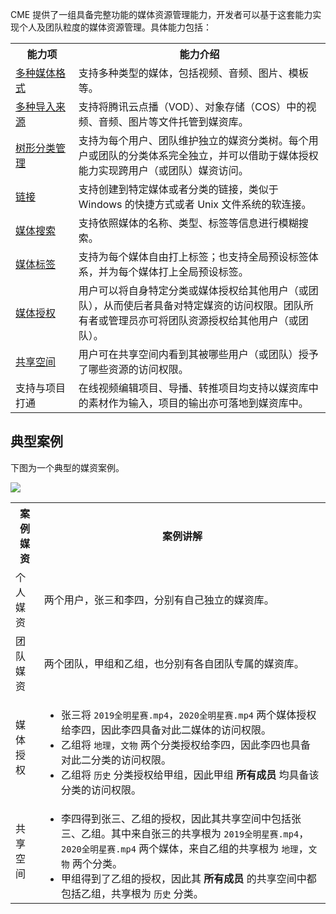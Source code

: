 CME 提供了一组具备完整功能的媒体资源管理能力，开发者可以基于这套能力实现个人及团队粒度的媒体资源管理。具体能力包括：
<table>
<tr>
<th style = "width:20%">能力项	</th>
<th>能力介绍</th>
</tr> 
<tr>
<td><a href = "https://cloud.tencent.com/document/product/1156/43789">多种媒体格式</a></td>
<td>支持多种类型的媒体，包括视频、音频、图片、模板等。</td>
</tr>
<tr>
<td><a href = "https://cloud.tencent.com/document/product/1156/43789#MediaImport">多种导入来源</a></td>
<td> 支持将腾讯云点播（VOD）、对象存储（COS）中的视频、音频、图片等文件托管到媒资库。</td>
</tr>
<td><a href = "https://cloud.tencent.com/document/product/1156/43791#ClassificationManagement">树形分类管理</a></td>
<td> 支持为每个用户、团队维护独立的媒资分类树。每个用户或团队的分类体系完全独立，并可以借助于媒体授权能力实现跨用户（或团队）媒资访问。</td>
</tr>
<tr>
<td><a href = "https://cloud.tencent.com/document/product/1156/43791#Link">链接</a></td>
<td>支持创建到特定媒体或者分类的链接，类似于 Windows 的快捷方式或者 Unix 文件系统的软连接。</td>
</tr>
<tr>
<td><a href = "https://cloud.tencent.com/document/product/1156/43791#MediaSearch">媒体搜索</a></td>
<td>支持依照媒体的名称、类型、标签等信息进行模糊搜索。</td>
</tr>
<tr>
<td><a href = "https://cloud.tencent.com/document/product/1156/43791#Tag">媒体标签</a></td>
<td>支持为每个媒体自由打上标签；也支持全局预设标签体系，并为每个媒体打上全局预设标签。</td>
</tr>
<tr>
<td><a href = "https://cloud.tencent.com/document/product/1156/43790#MediaAuthorization">媒体授权</a></td>
<td>用户可以将自身特定分类或媒体授权给其他用户（或团队），从而使后者具备对特定媒资的访问权限。团队所有者或管理员亦可将团队资源授权给其他用户（或团队）。</td>
</tr>
<tr>
<td><a href = "https://cloud.tencent.com/document/product/1156/43790#SharedSpace">共享空间</a></td>
<td>用户可在共享空间内看到其被哪些用户（或团队）授予了哪些资源的访问权限。</td>
</tr>
<tr>
<td>支持与项目打通</td>
<td>在线视频编辑项目、导播、转推项目均支持以媒资库中的素材作为输入，项目的输出亦可落地到媒资库中。</td>
</tr>
</table>


## 典型案例
下图为一个典型的媒资案例。

![](https://qcloudimg.tencent-cloud.cn/raw/8d629bf61f2dbeca44116c9caafa2665.png)
<table>
<tr>
<th>案例媒资</th>
<th>案例讲解</th>
</tr>
<tr>
<td >个人媒资</td>
<td>两个用户，张三和李四，分别有自己独立的媒资库。</td>
</tr>
<tr>
<td >团队媒资</td>
<td>两个团队，甲组和乙组，也分别有各自团队专属的媒资库。</td>
</tr>
<tr>
<td >媒体授权</td>
<td><ul style = "margin-bottom: 0px;"><li>张三将 <code>2019全明星赛.mp4</code>，<code>2020全明星赛.mp4</code> 两个媒体授权给李四，因此李四具备对此二媒体的访问权限。</li><li>乙组将 <code>地理</code>，<code>文物</code> 两个分类授权给李四，因此李四也具备对此二分类的访问权限。</li><li>乙组将 <code>历史</code> 分类授权给甲组，因此甲组 <b>所有成员</b> 均具备该分类的访问权限。</li></ul></td>
</tr>
<tr>
<td >共享空间</td>
<td><ul style = "margin-bottom: 0px;"><li>李四得到张三、乙组的授权，因此其共享空间中包括张三、乙组。其中来自张三的共享根为 <code>2019全明星赛.mp4</code>，<code>2020全明星赛.mp4</code> 两个媒体，来自乙组的共享根为 <code>地理</code>，<code>文物</code> 两个分类。</li><li>甲组得到了乙组的授权，因此其 <b>所有成员</b> 的共享空间中都包括乙组，共享根为 <code>历史</code> 分类。</li></ul></td>
</tr>
</table>
